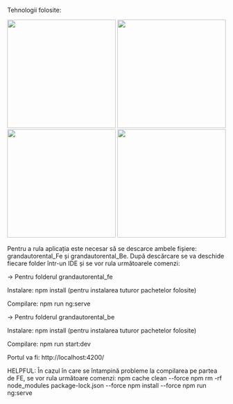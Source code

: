 Tehnologii folosite:


<img src="https://angular.io/assets/images/logos/angular/angular.svg" width="250px" >
<img src="https://upload.wikimedia.org/wikipedia/commons/d/d9/Node.js_logo.svg" width="250px" >
<img src="https://upload.wikimedia.org/wikipedia/commons/6/61/HTML5_logo_and_wordmark.svg" width="250px" >
<img src="https://upload.wikimedia.org/wikipedia/commons/d/d5/CSS3_logo_and_wordmark.svg" width="250px" >


Pentru a rula aplicația este necesar să se descarce ambele fișiere: grandautorental_Fe și grandautorental_Be. 
După descărcare se va deschide fiecare folder într-un IDE și se vor rula următoarele comenzi:

-> Pentru folderul grandautorental_fe

Instalare:  npm install  (pentru instalarea tuturor pachetelor folosite)

Compilare:  npm run ng:serve


-> Pentru folderul grandautorental_be

Instalare: npm install  (pentru instalarea tuturor pachetelor folosite)

Compilare: npm run start:dev

Portul va fi: http://localhost:4200/



HELPFUL:
În cazul în care se întampină probleme la compilarea pe partea de FE, se vor rula următoare comenzi:
npm cache clean --force
npm rm -rf node_modules package-lock.json --force
npm install --force
npm run ng:serve
